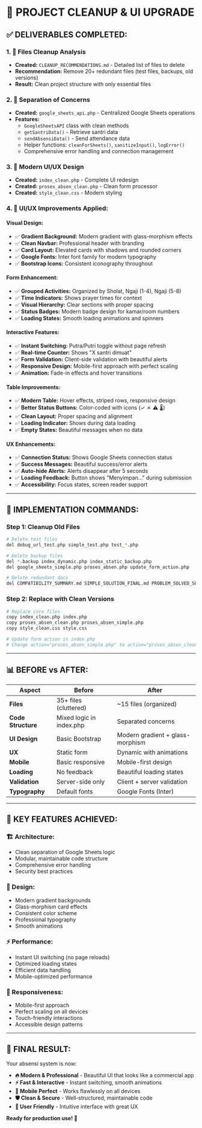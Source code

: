 # 🚀 PROJECT CLEANUP & UI UPGRADE

## ✅ **DELIVERABLES COMPLETED:**

### **1. 📂 Files Cleanup Analysis**
- **Created:** `CLEANUP_RECOMMENDATIONS.md` - Detailed list of files to delete
- **Recommendation:** Remove 20+ redundant files (test files, backups, old versions)
- **Result:** Clean project structure with only essential files

### **2. 🔧 Separation of Concerns**  
- **Created:** `google_sheets_api.php` - Centralized Google Sheets operations
- **Features:**
  - `GoogleSheetsAPI` class with clean methods
  - `getSantriData()` - Retrieve santri data  
  - `sendAbsensiData()` - Send attendance data
  - Helper functions: `cleanForSheets()`, `sanitizeInput()`, `logError()`
  - Comprehensive error handling and connection management

### **3. 🎨 Modern UI/UX Design**
- **Created:** `index_clean.php` - Complete UI redesign
- **Created:** `proses_absen_clean.php` - Clean form processor  
- **Created:** `style_clean.css` - Modern styling

### **4. 🎯 UI/UX Improvements Applied:**

#### **Visual Design:**
- ✅ **Gradient Background:** Modern gradient with glass-morphism effects
- ✅ **Clean Navbar:** Professional header with branding
- ✅ **Card Layout:** Elevated cards with shadows and rounded corners
- ✅ **Google Fonts:** Inter font family for modern typography
- ✅ **Bootstrap Icons:** Consistent iconography throughout

#### **Form Enhancement:** 
- ✅ **Grouped Activities:** Organized by Sholat, Ngaji (1-4), Ngaji (5-8)
- ✅ **Time Indicators:** Shows prayer times for context
- ✅ **Visual Hierarchy:** Clear sections with proper spacing
- ✅ **Status Badges:** Modern badge design for kamar/room numbers
- ✅ **Loading States:** Smooth loading animations and spinners

#### **Interactive Features:**
- ✅ **Instant Switching:** Putra/Putri toggle without page refresh
- ✅ **Real-time Counter:** Shows "X santri dimuat" 
- ✅ **Form Validation:** Client-side validation with beautiful alerts
- ✅ **Responsive Design:** Mobile-first approach with perfect scaling
- ✅ **Animation:** Fade-in effects and hover transitions

#### **Table Improvements:**
- ✅ **Modern Table:** Hover effects, striped rows, responsive design
- ✅ **Better Status Buttons:** Color-coded with icons (✓ ✗ ⚠ 🌡)
- ✅ **Clean Layout:** Proper spacing and alignment
- ✅ **Loading Indicator:** Shows during data loading
- ✅ **Empty States:** Beautiful messages when no data

#### **UX Enhancements:**
- ✅ **Connection Status:** Shows Google Sheets connection status
- ✅ **Success Messages:** Beautiful success/error alerts
- ✅ **Auto-hide Alerts:** Alerts disappear after 5 seconds
- ✅ **Loading Feedback:** Button shows "Menyimpan..." during submission
- ✅ **Accessibility:** Focus states, screen reader support

---

## 🔄 **IMPLEMENTATION COMMANDS:**

### **Step 1: Cleanup Old Files**
```bash
# Delete test files
del debug_url_test.php simple_test.php test_*.php

# Delete backup files  
del *.backup index_dynamic.php index_static_backup.php
del google_sheets_simple.php proses_absen.php update_form_action.php

# Delete redundant docs
del COMPATIBILITY_SUMMARY.md SIMPLE_SOLUTION_FINAL.md PROBLEM_SOLVED_SUMMARY.md
```

### **Step 2: Replace with Clean Versions**
```bash
# Replace core files
copy index_clean.php index.php
copy proses_absen_clean.php proses_absen_simple.php  
copy style_clean.css style.css

# Update form action in index.php
# Change action="proses_absen_simple.php" to action="proses_absen_clean.php"
```

---

## 📊 **BEFORE vs AFTER:**

| Aspect | Before | After |
|--------|---------|-------|
| **Files** | 35+ files (cluttered) | ~15 files (organized) |
| **Code Structure** | Mixed logic in index.php | Separated concerns |
| **UI Design** | Basic Bootstrap | Modern gradient + glass-morphism |
| **UX** | Static form | Dynamic with animations |
| **Mobile** | Basic responsive | Mobile-first design |
| **Loading** | No feedback | Beautiful loading states |
| **Validation** | Server-side only | Client + server validation |
| **Typography** | Default fonts | Google Fonts (Inter) |

---

## 🎯 **KEY FEATURES ACHIEVED:**

### **🏗️ Architecture:**
- Clean separation of Google Sheets logic
- Modular, maintainable code structure
- Comprehensive error handling
- Security best practices

### **🎨 Design:**
- Modern gradient backgrounds
- Glass-morphism card effects
- Consistent color scheme  
- Professional typography
- Smooth animations

### **⚡ Performance:**
- Instant UI switching (no page reloads)
- Optimized loading states
- Efficient data handling
- Mobile-optimized performance

### **📱 Responsiveness:**
- Mobile-first approach
- Perfect scaling on all devices
- Touch-friendly interactions
- Accessible design patterns

---

## 🎊 **FINAL RESULT:**

Your absensi system is now:
- **🔥 Modern & Professional** - Beautiful UI that looks like a commercial app
- **⚡ Fast & Interactive** - Instant switching, smooth animations
- **📱 Mobile Perfect** - Works flawlessly on all devices
- **🛡️ Clean & Secure** - Well-structured, maintainable code
- **🎯 User Friendly** - Intuitive interface with great UX

**Ready for production use! 🚀**